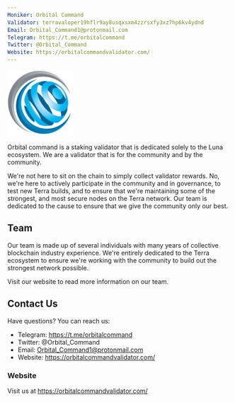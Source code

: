 ```yaml
---
Moniker: Orbital Command
Validator: terravaloper19hflr9ay8usqxsxm4zzrsxfy3xz7hp6kv4ydnd
Email: Orbital_Command1@protonmail.com
Telegram: https://t.me/orbitalcommand
Twitter: @Orbital_Command
Website: https://orbitalcommandvalidator.com/
---
```


![OrbitalCommand](orbitalcommand.jpg)

Orbital command is a staking validator that is dedicated solely to the Luna ecosystem. We are a validator that is for the community and by the community. 

We're not here to sit on the chain to simply collect validator rewards. No, we're here to actively participate in the community and in governance, to test new Terra builds, and to ensure that we're maintaining some of the strongest, and most secure nodes on the Terra network. Our team is dedicated to the cause to ensure that we give the community only our best.

## Team
Our team is made up of several individuals with many years of collective blockchain industry experience. We're entirely dedicated to the Terra ecosystem to ensure we're working with the community to build out the strongest network possible.

Visit our website to read more information on our team.

## Contact Us

Have questions? You can reach us:

- Telegram: https://t.me/orbitalcommand
- Twitter: @Orbital_Command
- Email: Orbital_Command1@protonmail.com
- Website: https://orbitalcommandvalidator.com/

### Website

Visit us at https://orbitalcommandvalidator.com/
